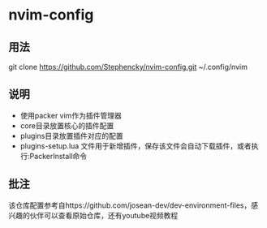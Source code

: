 # nvim-config

## 用法
git clone https://github.com/Stephencky/nvim-config.git ~/.config/nvim

## 说明
* 使用packer vim作为插件管理器
* core目录放置核心的插件配置
* plugins目录放置插件对应的配置
* plugins-setup.lua 文件用于新增插件，保存该文件会自动下载插件，或者执行:PackerInstall命令

## 批注
该仓库配置参考自https://github.com/josean-dev/dev-environment-files，感兴趣的伙伴可以查看原始仓库，还有youtube视频教程
